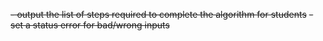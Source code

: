 ~~- output the list of steps required to complete the algorithm for students~~
~~- set a status error for bad/wrong inputs~~
